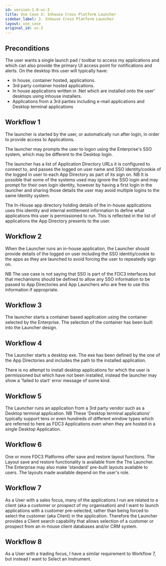 ```yaml
---
id: version-1.0-uc-3
title: Use Case 3: Inhouse Cross Platform Launcher
sidebar_label: 3. Inhouse Cross Platform Launcher
layout: use_case
original_id: uc-3
---
```


## Preconditions
The user wants a single launch pad / toolbar to access my applications and which can also provide the primary UI access point for notifications and alerts.
On the desktop this user will typically have:
- In house, container hosted, applications.
- 3rd party container hosted applications.
- In house applications written in .Net which are installed onto the user' desktops using inhouse installers.
- Applications from a 3rd parties including e-mail applications and Desktop terminal applications


## Workflow 1
The launcher is started by the user, or automatically run after login, in order to provide access to Applications.

The launcher may prompts the user to logon using the Enterprise's SSO system, which may be different to the Desktop login.

The launcher has a list of Application Directory URLs  it is configured to connect to, and passes the logged on user name and SSO identity/cookie of the logged in user to each App Directory as part of its sign on.
NB It is possible that some of the systems used may ignore the SSO login and may prompt for their own login identity, however by having a first login in the launcher and sharing those details the user may avoid multiple logins to the same Identity system.


The In-House app directory holding details of the in-house applications uses this identity and internal entitlement information to define what applications this user is permissioned to run. This is reflected in the list of applications the App Directory presents to the user.

## Workflow 2
When the Launcher runs an in-house application, the Launcher should provide details of the logged on user including the SSO identity/cookie to the apps as they are launched to avoid forcing the user to repeatedly sign on.

NB The use case is not saying that SSO is part of the FDC3 interfaces but that mechanisms should be defined to allow any SSO information to be passed to App Directories and App Launchers who are free to use this information if appropriate.

## Workflow 3
The launcher starts a container based application using the container selected by the Enterprise. The selection of the container has been built into the Launcher design.

## Workflow 4
The Launcher starts a desktop exe. The exe has been defined by the one of the App Directories and includes the path to the installed application.

There is no attempt to install desktop applications for which the user is permissioned but which have not been installed, instead the launcher may show a 'failed to start' error message of some kind.

## Workflow 5
The Launcher runs an application from a 3rd party vendor such as a Desktop terminal application.
NB These 'Desktop terminal applications' typically support tens or even hundreds of different window types which are referred to here as FDC3 Applications even when they are hosted in a single Desktop Application.

## Workflow 6
One or more FDC3 Platforms offer save and restore layout functions. The Layout save and restore functionality is available from the The Launcher.  The Enterprise may also make  'standard' pre-built layouts available to users. The layouts made available depend on the user's role.

## Workflow 7
As a User with a sales focus, many of the applications I run are related to a client (aka a customer or prospect of my organisation) and I want to launch applications with a customer pre-selected, rather than being forced to select the customer (aka Client) in the application. Therefore the Launcher provides a Client search capability that allows selection of a customer or prospect from an in-house client databases and/or CRM system.

## Workflow 8
As a User with a trading focus, I have a similar requirement to Workflow 7, but instead I want to Select an Instrument.
